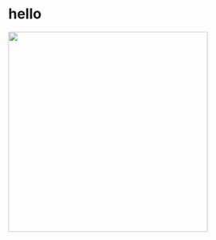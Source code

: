 # hello


<img src="https://github.com/suhminjae/test/blob/master/screenshot/스크린샷%202022-09-02%20오후%205.08.42.png?raw=true" width="400" />

